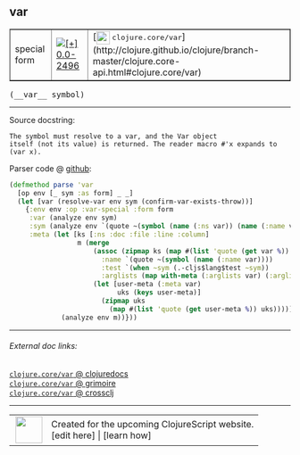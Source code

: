 ## var



 <table border="1">
<tr>
<td>special form</td>
<td><a href="https://github.com/cljsinfo/cljs-api-docs/tree/0.0-2496"><img valign="middle" alt="[+] 0.0-2496" title="Added in 0.0-2496" src="https://img.shields.io/badge/+-0.0--2496-lightgrey.svg"></a> </td>
<td>
[<img height="24px" valign="middle" src="http://i.imgur.com/1GjPKvB.png"> <samp>clojure.core/var</samp>](http://clojure.github.io/clojure/branch-master/clojure.core-api.html#clojure.core/var)
</td>
</tr>
</table>


 <samp>
(__var__ symbol)<br>
</samp>

---





Source docstring:

```
The symbol must resolve to a var, and the Var object
itself (not its value) is returned. The reader macro #'x expands to (var x).
```


Parser code @ [github](https://github.com/clojure/clojurescript/blob/r3169/src/clj/cljs/analyzer.clj#L656-L672):

```clj
(defmethod parse 'var
  [op env [_ sym :as form] _ _]
  (let [var (resolve-var env sym (confirm-var-exists-throw))]
    {:env env :op :var-special :form form
     :var (analyze env sym)
     :sym (analyze env `(quote ~(symbol (name (:ns var)) (name (:name var)))))
     :meta (let [ks [:ns :doc :file :line :column]
                 m (merge
                     (assoc (zipmap ks (map #(list 'quote (get var %)) ks))
                       :name `(quote ~(symbol (name (:name var))))
                       :test `(when ~sym (.-cljs$lang$test ~sym))
                       :arglists (map with-meta (:arglists var) (:arglists-meta var)))
                     (let [user-meta (:meta var)
                           uks (keys user-meta)]
                       (zipmap uks
                         (map #(list 'quote (get user-meta %)) uks))))]
             (analyze env m))}))
```

<!--
Repo - tag - source tree - lines:

 <pre>
clojurescript @ r3169
└── src
    └── clj
        └── cljs
            └── <ins>[analyzer.clj:656-672](https://github.com/clojure/clojurescript/blob/r3169/src/clj/cljs/analyzer.clj#L656-L672)</ins>
</pre>

-->

---



###### External doc links:

[`clojure.core/var` @ clojuredocs](http://clojuredocs.org/clojure.core/var)<br>
[`clojure.core/var` @ grimoire](http://conj.io/store/v1/org.clojure/clojure/1.7.0-beta3/clj/clojure.core/var/)<br>
[`clojure.core/var` @ crossclj](http://crossclj.info/fun/clojure.core/var.html)<br>

---

 <table>
<tr><td>
<img valign="middle" align="right" width="48px" src="http://i.imgur.com/Hi20huC.png">
</td><td>
Created for the upcoming ClojureScript website.<br>
[edit here] | [learn how]
</td></tr></table>

[edit here]:https://github.com/cljsinfo/cljs-api-docs/blob/master/cljsdoc/special/var.cljsdoc
[learn how]:https://github.com/cljsinfo/cljs-api-docs/wiki/cljsdoc-files

<!--

This information was too distracting to show to readers, but I'll leave it
commented here since it is helpful to:

- pretty-print the data used to generate this document
- and show how to retrieve that data



The API data for this symbol:

```clj
{:ns "special",
 :name "var",
 :signature ["[symbol]"],
 :history [["+" "0.0-2496"]],
 :type "special form",
 :full-name-encode "special/var",
 :source {:code "(defmethod parse 'var\n  [op env [_ sym :as form] _ _]\n  (let [var (resolve-var env sym (confirm-var-exists-throw))]\n    {:env env :op :var-special :form form\n     :var (analyze env sym)\n     :sym (analyze env `(quote ~(symbol (name (:ns var)) (name (:name var)))))\n     :meta (let [ks [:ns :doc :file :line :column]\n                 m (merge\n                     (assoc (zipmap ks (map #(list 'quote (get var %)) ks))\n                       :name `(quote ~(symbol (name (:name var))))\n                       :test `(when ~sym (.-cljs$lang$test ~sym))\n                       :arglists (map with-meta (:arglists var) (:arglists-meta var)))\n                     (let [user-meta (:meta var)\n                           uks (keys user-meta)]\n                       (zipmap uks\n                         (map #(list 'quote (get user-meta %)) uks))))]\n             (analyze env m))}))",
          :title "Parser code",
          :repo "clojurescript",
          :tag "r3169",
          :filename "src/clj/cljs/analyzer.clj",
          :lines [656 672]},
 :full-name "special/var",
 :clj-symbol "clojure.core/var",
 :docstring "The symbol must resolve to a var, and the Var object\nitself (not its value) is returned. The reader macro #'x expands to (var x)."}

```

Retrieve the API data for this symbol:

```clj
;; from Clojure REPL
(require '[clojure.edn :as edn])
(-> (slurp "https://raw.githubusercontent.com/cljsinfo/cljs-api-docs/catalog/cljs-api.edn")
    (edn/read-string)
    (get-in [:symbols "special/var"]))
```

-->
